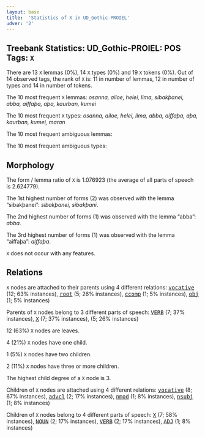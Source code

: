 ```yaml
---
layout: base
title:  'Statistics of X in UD_Gothic-PROIEL'
udver: '2'
---
```


## Treebank Statistics: UD_Gothic-PROIEL: POS Tags: `X`

There are 13 `X` lemmas (0%), 14 `X` types (0%) and 19 `X` tokens (0%).
Out of 14 observed tags, the rank of `X` is: 11 in number of lemmas, 12 in number of types and 14 in number of tokens.

The 10 most frequent `X` lemmas: <em>osanna, ailoe, helei, lima, sibakþanei, abba, aiffaþa, aþa, kaurban, kumei</em>

The 10 most frequent `X` types:  <em>osanna, ailoe, helei, lima, abba, aiffaþa, aþa, kaurban, kumei, maran</em>

The 10 most frequent ambiguous lemmas: 

The 10 most frequent ambiguous types:  



## Morphology

The form / lemma ratio of `X` is 1.076923 (the average of all parts of speech is 2.624779).

The 1st highest number of forms (2) was observed with the lemma “sibakþanei”: <em>sibakþanei, sibakþani</em>.

The 2nd highest number of forms (1) was observed with the lemma “abba”: <em>abba</em>.

The 3rd highest number of forms (1) was observed with the lemma “aiffaþa”: <em>aiffaþa</em>.

`X` does not occur with any features.


## Relations

`X` nodes are attached to their parents using 4 different relations: <tt><a href="got_proiel-dep-vocative.html">vocative</a></tt> (12; 63% instances), <tt><a href="got_proiel-dep-root.html">root</a></tt> (5; 26% instances), <tt><a href="got_proiel-dep-ccomp.html">ccomp</a></tt> (1; 5% instances), <tt><a href="got_proiel-dep-obj.html">obj</a></tt> (1; 5% instances)

Parents of `X` nodes belong to 3 different parts of speech: <tt><a href="got_proiel-pos-VERB.html">VERB</a></tt> (7; 37% instances), <tt><a href="got_proiel-pos-X.html">X</a></tt> (7; 37% instances),  (5; 26% instances)

12 (63%) `X` nodes are leaves.

4 (21%) `X` nodes have one child.

1 (5%) `X` nodes have two children.

2 (11%) `X` nodes have three or more children.

The highest child degree of a `X` node is 3.

Children of `X` nodes are attached using 4 different relations: <tt><a href="got_proiel-dep-vocative.html">vocative</a></tt> (8; 67% instances), <tt><a href="got_proiel-dep-advcl.html">advcl</a></tt> (2; 17% instances), <tt><a href="got_proiel-dep-nmod.html">nmod</a></tt> (1; 8% instances), <tt><a href="got_proiel-dep-nsubj.html">nsubj</a></tt> (1; 8% instances)

Children of `X` nodes belong to 4 different parts of speech: <tt><a href="got_proiel-pos-X.html">X</a></tt> (7; 58% instances), <tt><a href="got_proiel-pos-NOUN.html">NOUN</a></tt> (2; 17% instances), <tt><a href="got_proiel-pos-VERB.html">VERB</a></tt> (2; 17% instances), <tt><a href="got_proiel-pos-ADJ.html">ADJ</a></tt> (1; 8% instances)

